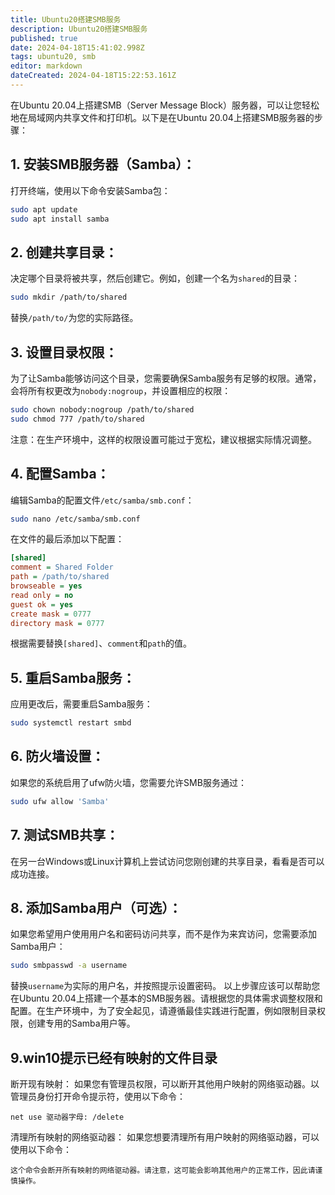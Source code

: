 ```yaml
---
title: Ubuntu20搭建SMB服务
description: Ubuntu20搭建SMB服务
published: true
date: 2024-04-18T15:41:02.998Z
tags: ubuntu20, smb
editor: markdown
dateCreated: 2024-04-18T15:22:53.161Z
---
```


在Ubuntu 20.04上搭建SMB（Server Message Block）服务器，可以让您轻松地在局域网内共享文件和打印机。以下是在Ubuntu 20.04上搭建SMB服务器的步骤：
## 1. **安装SMB服务器（Samba）**：
   打开终端，使用以下命令安装Samba包：
   ```bash
   sudo apt update
   sudo apt install samba
   ```
## 2. **创建共享目录**：
   决定哪个目录将被共享，然后创建它。例如，创建一个名为`shared`的目录：
   ```bash
   sudo mkdir /path/to/shared
   ```
   替换`/path/to/`为您的实际路径。
## 3. **设置目录权限**：
   为了让Samba能够访问这个目录，您需要确保Samba服务有足够的权限。通常，会将所有权更改为`nobody:nogroup`，并设置相应的权限：
   ```bash
   sudo chown nobody:nogroup /path/to/shared
   sudo chmod 777 /path/to/shared
   ```
   注意：在生产环境中，这样的权限设置可能过于宽松，建议根据实际情况调整。
## 4. **配置Samba**：
   编辑Samba的配置文件`/etc/samba/smb.conf`：
   ```bash
   sudo nano /etc/samba/smb.conf
   ```
   在文件的最后添加以下配置：
   ```ini
   [shared]
   comment = Shared Folder
   path = /path/to/shared
   browseable = yes
   read only = no
   guest ok = yes
   create mask = 0777
   directory mask = 0777
   ```
   根据需要替换`[shared]`、`comment`和`path`的值。
## 5. **重启Samba服务**：
   应用更改后，需要重启Samba服务：
   ```bash
   sudo systemctl restart smbd
   ```
## 6. **防火墙设置**：
   如果您的系统启用了ufw防火墙，您需要允许SMB服务通过：
   ```bash
   sudo ufw allow 'Samba'
   ```
## 7. **测试SMB共享**：
   在另一台Windows或Linux计算机上尝试访问您刚创建的共享目录，看看是否可以成功连接。
## 8. **添加Samba用户**（可选）：
   如果您希望用户使用用户名和密码访问共享，而不是作为来宾访问，您需要添加Samba用户：
   ```bash
   sudo smbpasswd -a username
   ```
   替换`username`为实际的用户名，并按照提示设置密码。
以上步骤应该可以帮助您在Ubuntu 20.04上搭建一个基本的SMB服务器。请根据您的具体需求调整权限和配置。在生产环境中，为了安全起见，请遵循最佳实践进行配置，例如限制目录权限，创建专用的Samba用户等。

## 9.win10提示已经有映射的文件目录
断开现有映射： 如果您有管理员权限，可以断开其他用户映射的网络驱动器。以管理员身份打开命令提示符，使用以下命令：
```
net use 驱动器字母: /delete
```
清理所有映射的网络驱动器： 如果您想要清理所有用户映射的网络驱动器，可以使用以下命令：
```
这个命令会断开所有映射的网络驱动器。请注意，这可能会影响其他用户的正常工作，因此请谨慎操作。
```

